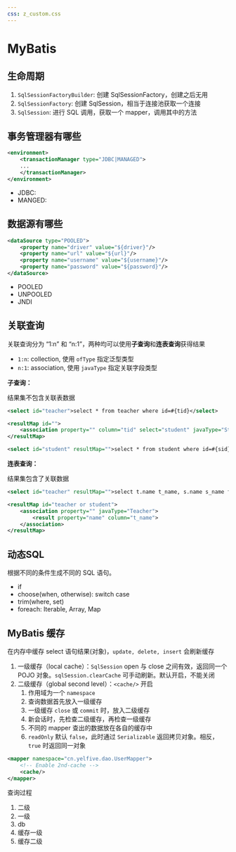 ```yaml
---
css: z_custom.css
---
```


# MyBatis

## 生命周期

1. `SqlSessionFactoryBuilder`: 创建 SqlSessionFactory，创建之后无用
2. `SqlSessionFactory`: 创建 SqlSession，相当于连接池获取一个连接
3. `SqlSession`: 进行 SQL 调用，获取一个 mapper，调用其中的方法

## 事务管理器有哪些

```xml
<environment>
    <transactionManager type="JDBC|MANAGED">
    ...
    </transactionManager>
</environment>
```

- JDBC:
- MANGED:

## 数据源有哪些

```xml
<dataSource type="POOLED">
    <property name="driver" value="${driver}"/>
    <property name="url" value="${url}"/>
    <property name="username" value="${username}"/>
    <property name="password" value="${password}"/>
</dataSource>
```

- POOLED
- UNPOOLED
- JNDI

## 关联查询

关联查询分为 “1:n” 和 “n:1”，两种均可以使用**子查询**和**连表查询**获得结果

- `1:n`: collection, 使用 `ofType` 指定泛型类型
- `n:1`: association, 使用 `javaType` 指定关联字段类型

**子查询：**

结果集不包含关联表数据

```xml
<select id="teacher">select * from teacher where id=#{tid}</select>

<resultMap id="">
    <association property="" column="tid" select="student" javaType="Student"/>
</resultMap>

<select id="student" resultMap="">select * from student where id=#{sid}</select>
```

**连表查询：**

结果集包含了关联数据

```xml
<select id="teacher" resultMap="">select t.name t_name, s.name s_name from teacher t left join student s ...</select>

<resultMap id="teacher or student">
    <association property="" javaType="Teacher">
        <result property="name" column="t_name">
    </association>
</resultMap>
```

## 动态SQL

根据不同的条件生成不同的 SQL 语句。

- if
- choose(when, otherwise): switch case
- trim(where, set)
- foreach: Iterable, Array, Map

## MyBatis 缓存

在内存中缓存 select 语句结果(对象)，`update, delete, insert` 会刷新缓存

1. 一级缓存（local cache）：`SqlSession` open 与 close 之间有效，返回同一个 POJO 对象。`sqlSession.clearCache` 可手动刷新。默认开启，不能关闭
2. 二级缓存（global second level）：`<cache/>` 开启
    1. 作用域为一个 `namespace`
    2. 查询数据首先放入一级缓存
    3. 一级缓存 `close` 或 `commit` 时，放入二级缓存
    4. 新会话时，先检查二级缓存，再检查一级缓存
    5. 不同的 mapper 查出的数据放在各自的缓存中
    6. `readOnly` 默认 `false`，此时通过 `Serializable` 返回拷贝对象。相反，`true` 时返回同一对象

```xml
<mapper namespace="cn.yelfive.dao.UserMapper">
    <!-- Enable 2nd-cache -->
    <cache/>
</mapper>
```

查询过程

1. 二级
2. 一级
3. db
4. 缓存一级
5. 缓存二级
